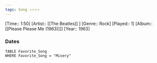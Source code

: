 ```yaml
---
tags: Song ⭐⭐⭐⭐ 
---
```

[Time:: 1:50]
[Artist:: [[The Beatles]] ]
[Genre:: Rock]
[Played:: 1]
[Album:: [[Please Please Me (1963)]]]
[Year:: 1963]
### Dates
````dataview
TABLE Favorite_Song
WHERE Favorite_Song = "Misery"
````